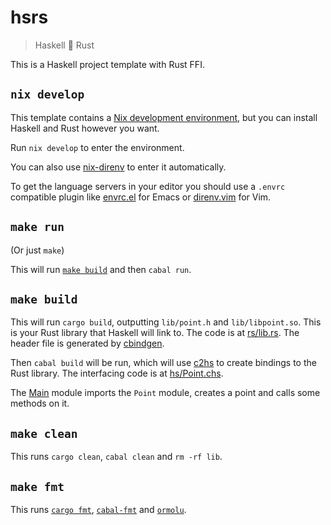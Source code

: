 # hsrs

> Haskell 💞 Rust

This is a Haskell project template with Rust FFI.

## `nix develop`

This template contains a [Nix development environment](https://nix.dev/manual/nix/2.17/command-ref/new-cli/nix3-develop), but you can install Haskell and Rust however you want.

Run `nix develop` to enter the environment.

You can also use [nix-direnv](https://github.com/nix-community/nix-direnv) to enter it automatically.

To get the language servers in your editor you should use a `.envrc` compatible plugin like [envrc.el](https://github.com/purcell/envrc) for Emacs or [direnv.vim](https://github.com/direnv/direnv.vim) for Vim.

## `make run`

(Or just `make`)

This will run [`make build`](#make-build) and then `cabal run`.

## `make build`

This will run `cargo build`, outputting `lib/point.h` and `lib/libpoint.so`. This is your Rust library that Haskell will link to. The code is at [rs/lib.rs](rs/lib.rs). The header file is generated by [cbindgen](https://github.com/mozilla/cbindgen).

Then `cabal build` will be run, which will use [c2hs](https://github.com/haskell/c2hs) to create bindings to the Rust library. The interfacing code is at [hs/Point.chs](hs/Point.chs).

The [Main](hs/Main.hs) module imports the `Point` module, creates a point and calls some methods on it.

## `make clean`

This runs `cargo clean`, `cabal clean` and `rm -rf lib`.

## `make fmt`

This runs [`cargo fmt`](https://github.com/rust-lang/rustfmt), [`cabal-fmt`](https://github.com/phadej/cabal-fmt) and [`ormolu`](https://github.com/tweag/ormolu).
